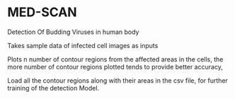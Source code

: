 # MED-SCAN
Detection Of Budding Viruses in human body

Takes sample data of infected cell images as inputs

Plots n number of contour regions from the affected areas in the cells,
the more number of contour regions plotted tends to provide better accuracy,

Load all the contour regions along with their areas in the csv file, for further training of the detection Model.
